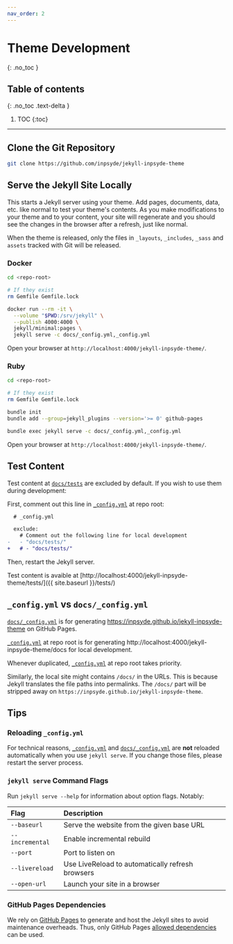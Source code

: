 ```yaml
---
nav_order: 2
---
```

# Theme Development
{: .no_toc }
## Table of contents
{: .no_toc .text-delta }
1. TOC
{:toc}
---

## Clone the Git Repository

```bash
git clone https://github.com/inpsyde/jekyll-inpsyde-theme
```

## Serve the Jekyll Site Locally

This starts a Jekyll server using your theme. Add pages, documents, data, etc. like normal to test your theme's contents. As you make modifications to your theme and to your content, your site will regenerate and you should see the changes in the browser after a refresh, just like normal.

When the theme is released, only the files in `_layouts`, `_includes`, `_sass` and `assets` tracked with Git will be released.

### Docker

```bash
cd <repo-root>

# If they exist
rm Gemfile Gemfile.lock

docker run --rm -it \
  --volume "$PWD:/srv/jekyll" \
  --publish 4000:4000 \
  jekyll/minimal:pages \
  jekyll serve -c docs/_config.yml,_config.yml
```

Open your browser at `http://localhost:4000/jekyll-inpsyde-theme/`.

### Ruby

```bash
cd <repo-root>

# If they exist
rm Gemfile Gemfile.lock

bundle init
bundle add --group=jekyll_plugins --version='>= 0' github-pages

bundle exec jekyll serve -c docs/_config.yml,_config.yml
```

Open your browser at `http://localhost:4000/jekyll-inpsyde-theme/`.

## Test Content

Test content at [`docs/tests`](https://github.com/inpsyde/jekyll-inpsyde-theme/tree/master/docs/tests) are excluded by default. If you wish to use them during development:

First, comment out this line in [`_config.yml`](https://github.com/inpsyde/jekyll-inpsyde-theme/blob/master/_config.yml) at repo root:

```diff
  # _config.yml

  exclude:
    # Comment out the following line for local development
-   - "docs/tests/"
+   # - "docs/tests/"
```

Then, restart the Jekyll server.

Test content is avaible at [http://localhost:4000/jekyll-inpsyde-theme/tests/]({{ site.baseurl }}/tests/)

## `_config.yml` vs `docs/_config.yml`

[`docs/_config.yml`](https://github.com/inpsyde/jekyll-inpsyde-theme/blob/master/docs/_config.yml) is for generating https://inpsyde.github.io/jekyll-inpsyde-theme on GitHub Pages.

[`_config.yml`](https://github.com/inpsyde/jekyll-inpsyde-theme/blob/master/_config.yml) at repo root is for generating http://localhost:4000/jekyll-inpsyde-theme/docs for local development.

Whenever duplicated, [`_config.yml`](https://github.com/inpsyde/jekyll-inpsyde-theme/blob/master/_config.yml) at repo root takes priority.

Similarly, the local site might contains `/docs/` in the URLs. This is because Jekyll translates the file paths into permalinks. The `/docs/` part will be stripped away on `https://inpsyde.github.io/jekyll-inpsyde-theme`.

## Tips

### Reloading `_config.yml`

For technical reasons, [`_config.yml`](https://github.com/inpsyde/jekyll-inpsyde-theme/blob/master/_config.yml) and [`docs/_config.yml`](https://github.com/inpsyde/jekyll-inpsyde-theme/blob/master/docs/_config.yml) are **not** reloaded automatically when you use `jekyll serve`. If you change those files, please restart the server process.


###  `jekyll serve` Command Flags

Run `jekyll serve --help` for information about option flags. Notably:

| Flag            | Description                                       |
|:--------------- |:--------------------------------------------------|
| `--baseurl`     | Serve the website from the given base URL         |
| `--incremental` | Enable incremental rebuild                        |
| `--port`        | Port to listen on                                 |
| `--livereload`  | Use LiveReload to automatically refresh browsers  |
| `--open-url`    | Launch your site in a browser                     |

### GitHub Pages Dependencies

We rely on [GitHub Pages](https://docs.github.com/en/pages) to generate and host the Jekyll sites to avoid maintenance overheads. Thus, only GitHub Pages [allowed dependencies](https://pages.github.com/versions/) can be used.
